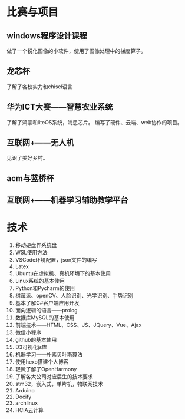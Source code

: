 # 比赛与项目
## windows程序设计课程
做了一个锐化图像的小软件，使用了图像处理中的梯度算子。

## 龙芯杯
了解了各校实力和chisel语言

## 华为ICT大赛——智慧农业系统
了解了鸿蒙和liteOS系统，海思芯片。
编写了硬件、云端、web协作的项目。

## 互联网+——无人机
见识了美好乡村。

## acm与蓝桥杯

## 互联网+——机器学习辅助教学平台

# 技术
1. 移动硬盘作系统盘
2. WSL使用方法
3. VSCode环境配置，json文件的编写
4. Latex
5. Ubuntu在虚拟机、真机环境下的基本使用
6. Linux系统的基本使用
7. Python和Pycharm的使用
8. 树莓派、openCV、人脸识别、光学识别、手势识别
9. 基本了解C#客户端应用开发
10. 面向逻辑的语言——prolog
11. 数据库MySQL的基本使用
12. 前端技术——HTML、CSS、JS、JQuery、Vue、Ajax
13. 微信小程序
14. github的基本使用
15. D3可视化js库
16. 机器学习——朴素贝叶斯算法
17. 使用hexo搭建个人博客
18. 轻微了解了OpenHarmony
19. 了解各大公司对应届生的技术要求
20. stm32，嵌入式，单片机，物联网技术
21. Arduino
22. Docify
23. archlinux
24. HCIA云计算